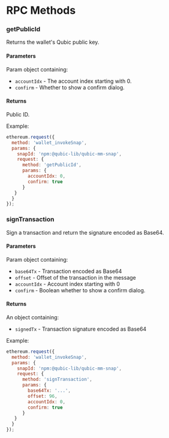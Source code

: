 # RPC Methods

### getPublicId

Returns the wallet's Qubic public key.

#### Parameters

Param object containing:

- `accountIdx` - The account index starting with 0.
- `confirm` - Whether to show a confirm dialog.

#### Returns

Public ID.

Example:

```javascript
ethereum.request({
  method: 'wallet_invokeSnap',
  params: {
    snapId: 'npm:@qubic-lib/qubic-mm-snap',
    request: {
      method: 'getPublicId',
      params: {
        accountIdx: 0,
        confirm: true
      }
   }
  }
});
```

### signTransaction

Sign a transaction and return the signature encoded as Base64.

#### Parameters

Param object containing:

- `base64Tx` - Transaction encoded as Base64
- `offset` - Offset of the transaction in the message
- `accountIdx` - Account index starting with 0
- `confirm` - Boolean whether to show a confirm dialog.

#### Returns

An object containing:

- `signedTx` - Transaction signature encoded as Base64

Example:

```javascript
ethereum.request({
  method: 'wallet_invokeSnap',
  params: {
    snapId: 'npm:@qubic-lib/qubic-mm-snap',
    request: {
      method: 'signTransaction',
      params: {
        base64Tx: '...',
        offset: 96,
        accountIdx: 0,
        confirm: true
      }
   }
  }
});
```
